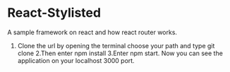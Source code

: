 # React-Stylisted
A sample framework on react and how react router works.
1. Clone the url by opening the terminal choose your path and type git clone <url>
2.Then enter npm install 
3.Enter npm start.
Now you can see the application on your localhost 3000 port.
